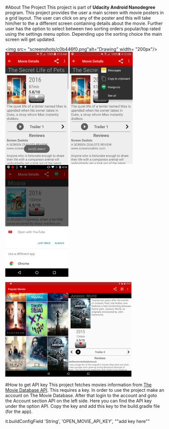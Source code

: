 #About The Project
This project is part of **Udacity Android Nanodegree** program. This project provides the user a
main screen with movie posters in a grid layout. The user can click on any of the poster and
this will take him/her to the a different screen containing details about the movie. Further
user has the option to select between two sorting orders popular/top rated using the settings
menu option. Depending upo the sorting choice the main screen will get updated.

<img src=
"screenshots/c0b446f0.png"alt="Drawing" width= "200px"/>
<img src="screenshots/4dac13e3.png" alt="Drawing" width= "200px"/>
<img src="screenshots/014170b4.png" alt="Drawing" width= "200px"/>
<img src ="screenshots/094faef4.png" alt="Drawing" width= "200px"/>


<img src ="screenshots/9a76b072.jpg" alt="Drawing" width= "400px"/>

#How to get API key
This project fetches movies information from [The Movie Database API](https://www.themoviedb.org/). This requires a key. In order to use the project make an account on The Movie Database. After that login to the account and goto the Account section API on the left side. Here you can find the API key under the option API.
Copy the key and add this key to the build.gradle file (for the app).

it.buildConfigField 'String', 'OPEN\_MOVIE\_API\_KEY', "\"add key here\""
